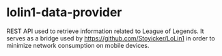 # lolin1-data-provider

REST API used to retrieve information related to League of Legends. It serves as a bridge used by https://github.com/Stoyicker/LoLin1 in order to minimize network consumption on mobile devices.
